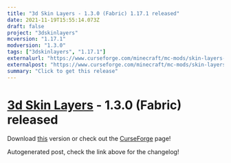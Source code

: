 ```yaml
---
title: "3d Skin Layers - 1.3.0 (Fabric) 1.17.1 released"
date: 2021-11-19T15:55:14.073Z
draft: false
project: "3dskinlayers"
mcversion: "1.17.1"
modversion: "1.3.0"
tags: ["3dskinlayers", "1.17.1"]
externalurl: "https://www.curseforge.com/minecraft/mc-mods/skin-layers-3d/files/3530617"
externalpost: "https://www.curseforge.com/minecraft/mc-mods/skin-layers-3d/files/3530617"
summary: "Click to get this release"
---
```

# [3d Skin Layers](/project/3dskinlayers) - 1.3.0 (Fabric) released
Download [this](https://www.curseforge.com/minecraft/mc-mods/skin-layers-3d/files/3530617) version or check out the [CurseForge](https://www.curseforge.com/minecraft/mc-mods/skin-layers-3d) page!

Autogenerated post, check the link above for the changelog!
